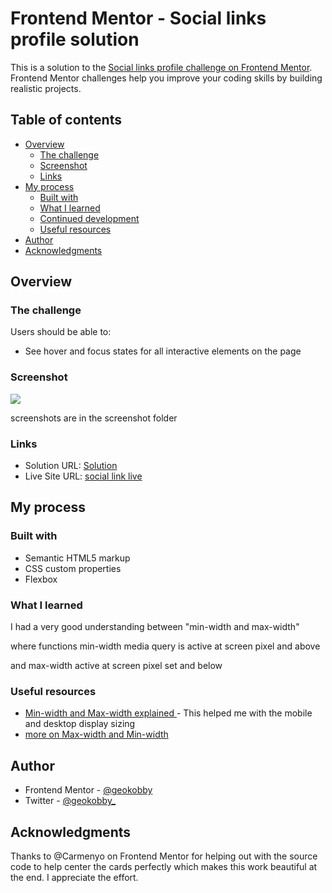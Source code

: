# Frontend Mentor - Social links profile solution

This is a solution to the [Social links profile challenge on Frontend Mentor](https://www.frontendmentor.io/challenges/social-links-profile-UG32l9m6dQ). Frontend Mentor challenges help you improve your coding skills by building realistic projects. 

## Table of contents

- [Overview](#overview)
  - [The challenge](#the-challenge)
  - [Screenshot](#screenshot)
  - [Links](#links)
- [My process](#my-process)
  - [Built with](#built-with)
  - [What I learned](#what-i-learned)
  - [Continued development](#continued-development)
  - [Useful resources](#useful-resources)
- [Author](#author)
- [Acknowledgments](#acknowledgments)



## Overview

### The challenge

Users should be able to:

- See hover and focus states for all interactive elements on the page

### Screenshot

![](./screenshot.jpg)

screenshots are in the screenshot folder 

### Links

- Solution URL: [Solution](https://github.com/Geokobby/social-links-profile-main)
- Live Site URL: [social link live](https://geokobby.github.io/social-links-profile-main/)

## My process

### Built with

- Semantic HTML5 markup
- CSS custom properties
- Flexbox


### What I learned

I had a very good understanding between "min-width and max-width"

where functions min-width media query is active at screen pixel and above

and max-width active at screen pixel set and below



### Useful resources

- [Min-width and Max-width explained ](https://www.youtube.com/watch?v=6UXn3U1dXH0&pp=ygUibWluLXdpZHRoIHZzIG1heC13aWR0aCBtZWRpYSBxdWVyeQ%3D%3D) - This helped me with the mobile and desktop display sizing 
- [more on Max-width and Min-width](http://stackoverflow.com/questions/16647380/ddg#24640497) 



## Author
- Frontend Mentor - [@geokobby](https://www.frontendmentor.io/profile/Geokobby)
- Twitter - [@geokobby_](https://twitter.com/Geokobby_)



## Acknowledgments

Thanks to @Carmenyo on Frontend Mentor for helping out with the source code to help center the cards perfectly which makes this work beautiful at the end. I appreciate the effort.  
